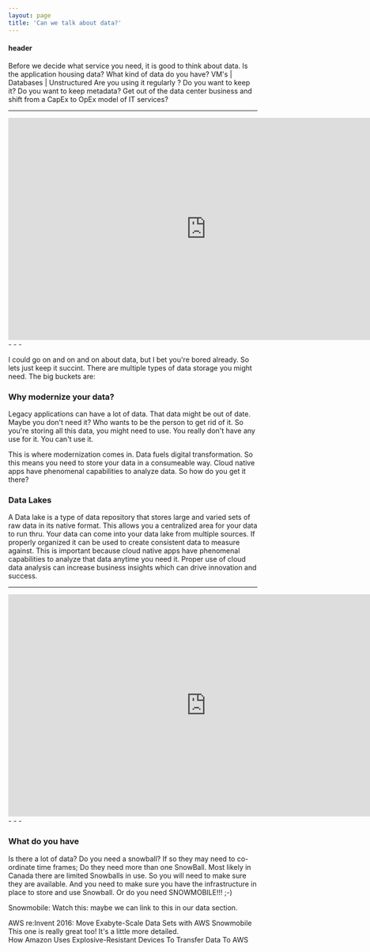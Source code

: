 ```yaml
---
layout: page
title: 'Can we talk about data?'
---
```


#### header

Before we decide what service you need, it is good to think about data. Is the application housing data? What kind of data do you have? VM's | Databases | Unstructured 
Are you using it regularly ? Do you want to keep it? Do you want to keep metadata? 
Get out of the data center business and shift from a CapEx to OpEx model of IT services? 

<hr />
<iframe width='800' height='450' src="https://www.youtube.com/embed/8vQmTZTq7nw" frameborder="0" allowfullscreen></iframe>
- - -

I could go on and on and on about data, but I bet you're bored already. So lets just keep it succint. There are multiple types of data storage you might need. The big buckets are: 

### Why modernize your data? 
Legacy applications can have a lot of data. That data might be out of date. Maybe you don't need it? Who wants to be the person to get rid of it. So you're storing all this data, you might need to use. You really don't have any use for it. You can't use it.  

This is where modernization comes in. Data fuels digital transformation. So this means you need to store your data in a consumeable way. Cloud native apps have phenomenal capabilities to analyze data. So how do you get it there?  

### Data Lakes 
A Data lake is a type of data repository that stores large and varied sets of raw data in its native format. This allows you a centralized area for your data to run thru. Your data can come into your data lake from multiple sources. If properly organized it can be used to create consistent data to measure against. This is important because cloud native apps have phenomenal capabilities to analyze that data anytime you need it. Proper use of cloud data analysis can increase business insights which can drive innovation and success.  

<hr />
<iframe width='800' height='450' src="https://bl.ocks.org/HarryStevens/raw/4fba7a62b0ff302ef49768198d4c54c6/" frameborder="0" allowfullscreen></iframe>
- - -

### What do you have

Is there a lot of data? Do you need a snowball? If so they may need to co-ordinate time frames; Do they need more than one SnowBall. Most likely in Canada there are limited Snowballs in use. So you will need to make sure they are available. And you need to make sure you have the infrastructure in place to store and use Snowball. Or do you need SNOWMOBILE!!! ;-) 

Snowmobile: Watch this: maybe we can link to this in our data section.  

AWS re:Invent 2016: Move Exabyte-Scale Data Sets with AWS Snowmobile 
This one is really great too! It's a little more detailed.  
How Amazon Uses Explosive-Resistant Devices To Transfer Data To AWS 


